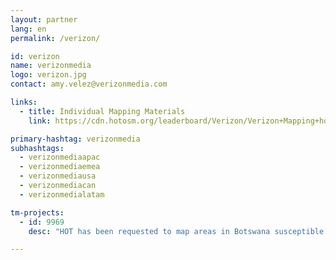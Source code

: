 ```yaml
---
layout: partner
lang: en
permalink: /verizon/

id: verizon
name: verizonmedia
logo: verizon.jpg
contact: amy.velez@verizonmedia.com

links:
  - title: Individual Mapping Materials
    link: https://cdn.hotosm.org/leaderboard/Verizon/Verizon+Mapping+how+to+guide.pdf

primary-hashtag: verizonmedia
subhashtags:
  - verizonmediaapac
  - verizonmediaemea
  - verizonmediausa
  - verizonmediacan
  - verizonmedialatam

tm-projects:
  - id: 9969
    desc: "HOT has been requested to map areas in Botswana susceptible to, or identified as impacted, by the COVID-19 outbreak. Please join our global effort to help control this disease by mapping on this project."

---
```

